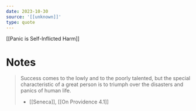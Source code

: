 ```yaml
---
date: 2023-10-30
source: '[[unknown]]'
type: quote
---
```




[[Panic is Self-Inflicted Harm]]

# Notes

> Success comes to the lowly and to the poorly talented, but the special characteristic of a great person is to triumph over the disasters and panics of human life.
> - [[Seneca]], [[On Providence 4.1]]


